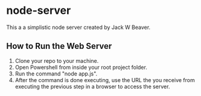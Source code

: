 # node-server

This a a simplistic node server created by Jack W Beaver.

## How to Run the Web Server
1. Clone your repo to your machine.
2. Open Powershell from inside your root project folder.
3. Run the command "node app.js".
4. After the command is done executing, use the URL the you receive from executing the previous step in a browser to access the server.

